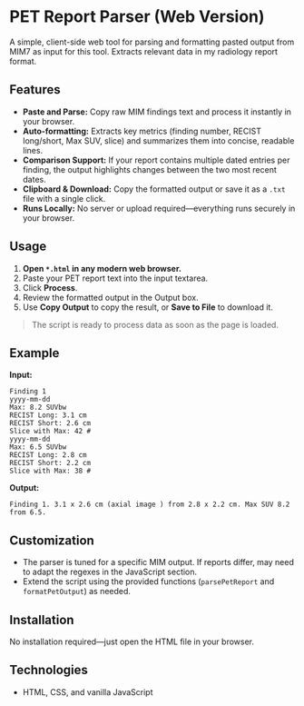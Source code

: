 # PET Report Parser (Web Version)

A simple, client-side web tool for parsing and formatting pasted output from MIM7 as input for this tool.
Extracts relevant data in my radiology report format.

## Features

- **Paste and Parse:** Copy raw MIM findings text and process it instantly in your browser.
- **Auto-formatting:** Extracts key metrics (finding number, RECIST long/short, Max SUV, slice) and summarizes them into concise, readable lines.
- **Comparison Support:** If your report contains multiple dated entries per finding, the output highlights changes between the two most recent dates.
- **Clipboard & Download:** Copy the formatted output or save it as a `.txt` file with a single click.
- **Runs Locally:** No server or upload required—everything runs securely in your browser.

## Usage

1. **Open `*.html` in any modern web browser.**
2. Paste your PET report text into the input textarea.
3. Click **Process**.
4. Review the formatted output in the Output box.
5. Use **Copy Output** to copy the result, or **Save to File** to download it.

> The script is ready to process data as soon as the page is loaded.

## Example

**Input:**
```
Finding 1
yyyy-mm-dd
Max: 8.2 SUVbw
RECIST Long: 3.1 cm
RECIST Short: 2.6 cm
Slice with Max: 42 #
yyyy-mm-dd
Max: 6.5 SUVbw
RECIST Long: 2.8 cm
RECIST Short: 2.2 cm
Slice with Max: 38 #
```

**Output:**
```
Finding 1. 3.1 x 2.6 cm (axial image ) from 2.8 x 2.2 cm. Max SUV 8.2 from 6.5.
```

## Customization

- The parser is tuned for a specific MIM output. If reports differ, may need to adapt the regexes in the JavaScript section.
- Extend the script using the provided functions (`parsePetReport` and `formatPetOutput`) as needed.

## Installation

No installation required—just open the HTML file in your browser.

## Technologies

- HTML, CSS, and vanilla JavaScript
